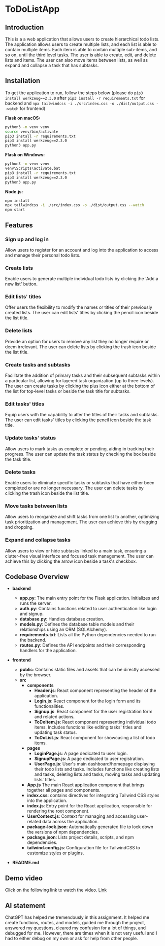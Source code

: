 # ToDoListApp

## Introduction 
This is a a web application that allows users to create hierarchical todo lists. 
The application allows users to create multiple lists, and each list is able to contain multiple items. 
Each item is able to contain multiple sub-items, and so on, until the third level tasks. 
The user is able to create, edit, and delete lists and items. 
The user can also move items between lists, as well as expand and collapse a task that has subtasks.

## Installation

To get the application to run, follow the steps below (please do `pip3 install werkzeug==2.3.0` after `pip3 install -r requirements.txt` for backend and `npx tailwindcss -i ./src/index.css -o ./dist/output.css --watch` for frontend)


**Flask on macOS:**

```bash
python3 -m venv venv
source venv/bin/activate
pip3 install -r requirements.txt
pip3 install werkzeug==2.3.0
python3 app.py
```

**Flask on Windows:**

```bash
python3 -m venv venv
venv\Scripts\activate.bat
pip3 install -r requirements.txt
pip3 install werkzeug==2.3.0
python3 app.py
```

**Node.js:**

```bash
npm install
npx tailwindcss -i ./src/index.css -o ./dist/output.css --watch
npm start
```

## Features
### Sign up and log in
Allow users to register for an account and log into the application to access and manage their personal todo lists.

### Create lists
Enable users to generate multiple individual todo lists by clicking the 'Add a new list' button.

### Edit lists' titles
Offer users the flexibility to modify the names or titles of their previously created lists. The user can edit lists' titles by clicking the pencil icon beside the list title.

### Delete lists
Provide an option for users to remove any list they no longer require or deem irrelevant. The user can delete lists by clicking the trash icon beside the list title.

### Create tasks and subtasks
Facilitate the addition of primary tasks and their subsequent subtasks within a particular list, allowing for layered task organization (up to three levels). The user can create tasks by
clicking the plus icon either at the bottom of the list for top-level tasks or beside the task title for subtasks.

### Edit tasks' titles
Equip users with the capability to alter the titles of their tasks and subtasks. The user can edit tasks' titles by clicking the pencil icon beside the task title.

### Update tasks' status
Allow users to mark tasks as complete or pending, aiding in tracking their progress. The user can update the task status by checking the box beside the task title.

### Delete tasks
Enable users to eliminate specific tasks or subtasks that have either been completed or are no longer necessary. The user can delete tasks by clicking the trash icon beside the list title.

### Move tasks between lists
Allow users to reorganize and shift tasks from one list to another, optimizing task prioritization and management. The user can achieve this by dragging and dropping.

### Expand and collapse tasks
Allow users to view or hide subtasks linked to a main task, ensuring a clutter-free visual interface and focused task management. The user can achieve this by clicking the arrow icon beside a
task's checkbox.

## Codebase Overview
- **backend**
  - **app.py**: The main entry point for the Flask application. Initializes and runs the server.
  - **auth.py**: Contains functions related to user authentication like login and signup.
  - **database.py**: Handles database creation.
  - **models.py**: Defines the database table models and their relationships using an ORM (SQLAlchemy).
  - **requirements.txt**: Lists all the Python dependencies needed to run the backend.
  - **routes.py**: Defines the API endpoints and their corresponding handlers for the application.

- **frontend**
  - **public**: Contains static files and assets that can be directly accessed by the browser.
  - **src**
    - **components**
      - **Header.js**: React component representing the header of the application.
      - **Login.js**: React component for the login form and its functionalities.
      - **Signup.js**: React component for the user registration form and related actions.
      - **ToDoItem.js**: React component representing individual todo items. Includes functions like editing tasks' titles and updating task status.
      - **ToDoList.js**: React component for showcasing a list of todo items.
    - **pages**
      - **LoginPage.js**: A page dedicated to user login.
      - **SignupPage.js**: A page dedicated to user registration.
      - **UserPage.js**: User's main dashboard/homepage displaying their todo lists and tasks. Includes functions like creating lists and tasks, deleting lists and tasks, moving tasks
        and updating lists' titles.
    - **App.js** The main React application component that brings together all pages and components.
    - **index.css**: contains directives for integrating Tailwind CSS styles into the application.
    - **index.js**: Entry point for the React application, responsible for rendering the root component.
    - **UserContext.js**: Context for managing and accessing user-related data across the application.
    - **package-lock.json**: Automatically generated file to lock down the versions of npm dependencies.
    - **package.json**: Lists project details, scripts, and npm dependencies.
    - **tailwind.config.js**: Configuration file for TailwindCSS to customize styles or plugins.
- **README.md**

## Demo video
Click on the following link to watch the video. 
[Link](https://www.loom.com/share/ce6b969979f94f80854a933f510e98a2?sid=48456141-bc1a-473d-b9fa-a08f3eafbb8a)


## AI statement
ChatGPT has helped me tremendously in this assignment. It helped me create functions, routes, and models, guided me through the project, answered my questions, cleared my confusion for a lot of things, and debugged for me. However, there are times when it is not very useful and I had to either debug on my own or ask for help from other people. 








